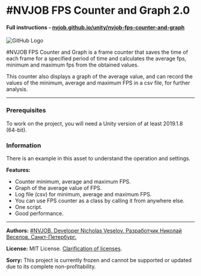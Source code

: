 # #NVJOB FPS Counter and Graph 2.0
#### Full instructions - [nvjob.github.io/unity/nvjob-fps-counter-and-graph](https://nvjob.github.io/unity/nvjob-fps-counter-and-graph)

![GitHub Logo](https://nvjob.github.io/repo/unity%20assets/fps%20counter%20and%20graph/pic/5.jpg)

#NVJOB FPS Counter and Graph is a frame counter that saves the time of each frame for a specified period of time and calculates the average fps, minimum and maximum fps from the obtained values.

This counter also displays a graph of the average value, and can record the values ​​of the minimum, average and maximum FPS in a csv file, for further analysis.

-------------------------------------------------------------------

### Prerequisites
To work on the project, you will need a Unity version of at least 2019.1.8 (64-bit).

### Information
There is an example in this asset to understand the operation and settings.

<strong>Features:</strong>
- Counter minimum, average and maximum FPS.<br>
- Graph of the average value of FPS.<br>
- Log file (csv) for minimum, average and maximum FPS.<br>
- You can use FPS counter as a class by calling it from anywhere else.<br>
- One script.<br>
- Good performance.

-------------------------------------------------------------------

**Authors:** [#NVJOB. Developer Nicholas Veselov. Разработчик Николай Веселов. Санкт-Петербург.](https://nvjob.github.io)

**License:** MIT License. [Clarification of licenses](https://nvjob.github.io/mit-license).

**Sorry:** This project is currently frozen and cannot be supported or updated due to its complete non-profitability.
